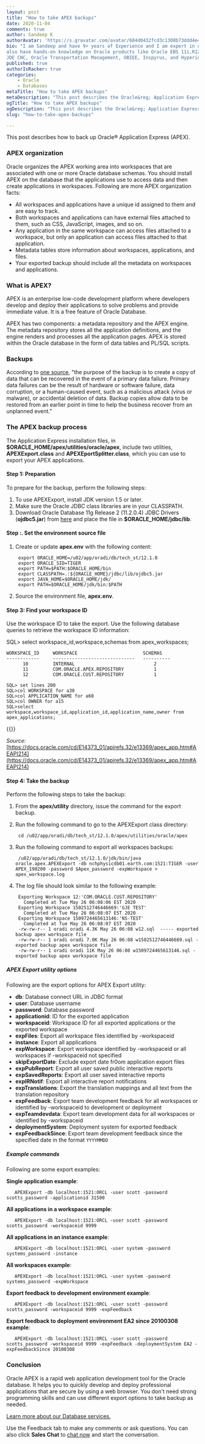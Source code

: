 ```yaml
---
layout: post
title: "How to take APEX backups"
date: 2020-11-04
comments: true
author: Sandeep K
authorAvatar: 'https://s.gravatar.com/avatar/684d0432fcd3c1308b73ddd4e4c997f6'
bio: "I am Sandeep and have 9+ years of Experience and I am expert in oracle apps dba. I
also have hands-on knowledge on Oracle products like Oracle EBS 11i,R12 and R12.2, Demantra,
JDE CNC, Oracle Transportation Management, OBIEE, Inspyrus, and Hyperion."
published: true
authorIsRacker: true
categories:
    - Oracle
    - Databases
metaTitle: "How to take APEX backups"
metaDescription: "This post describes the Oracle&reg; Application Express (APEX) backup process."
ogTitle: "How to take APEX backups"
ogDescription: "This post describes the Oracle&reg; Application Express (APEX) backup process."
slug: "how-to-take-apex-backups"

---
```


This post describes how to back up Oracle&reg; Application Express (APEX). 

<!--more-->

### APEX organization

Oracle organizes the APEX working area into workspaces that are associated with one or more
Oracle database schemas. You should install APEX on the database that the applications use
to access data and then create applications in workspaces. Following are more APEX
organization facts:

- All workspaces and applications have a unique id assigned to them and are easy to track. 
- Both workspaces and applications can have external files attached to them, such as CSS,
  JavaScript, images, and so on. 
- Any application in the same workspace can access files attached to a workspace, but only
  an application can access files attached to that application. 
- Metadata tables store information about workspaces, applications, and files.
- Your exported backup should include all the metadata on workspaces and applications.

### What is APEX?

APEX is an enterprise low-code development platform where developers develop and deploy
their applications to solve problems and provide immediate value. It is a free feature of
Oracle Database.

APEX has two components: a metadata repository and the APEX engine. The metadata repository
stores all the application definitions, and the engine renders and processes all the
application pages. APEX is stored within the Oracle database in the form of data tables and
PL/SQL scripts.
 
### Backups
 
According to [one source](https://www.netapp.com/data-protection/backup-recovery/what-is-backup-recovery/),
"the purpose of the backup is to create a copy of data that can be recovered in the event
of a primary data failure. Primary data failures can be the result of hardware or software
failure, data corruption, or a human-caused event, such as a malicious attack (virus or
malware), or accidental deletion of data. Backup copies allow data to be restored from an
earlier point in time to help the business recover from an unplanned event."
 
### The APEX backup process
 
The Application Express installation files, in **$ORACLE_HOME/apex/utilities/oracle/apex**,
include two utilities, **APEXExport.class** and **APEXEportSplitter.class**, which you can
use to export your APEX applications.
 
#### Step 1: Preparation

To prepare for the backup, perform the following steps:

1. To use APEXExport, install JDK version 1.5 or later. 
2. Make sure the Oracle JDBC class libraries are in your CLASSPATH.
3. Download Oracle Database 11g Release 2 (11.2.0.4) JDBC Drivers (**ojdbc5.jar**)
   from [here](https://www.oracle.com/database/technologies/jdbcdriver-ucp-downloads.html)
   and place the file in **$ORACLE_HOME/jdbc/lib**.
 
#### Step :. Set the environment source file
 
1. Create or update **apex.env** with the following content:
 
        export ORACLE_HOME=/u02/app/oradi/db/tech_st/12.1.0
        export ORACLE_SID=TIGER
        export PATH=$PATH:$ORACLE_HOME/bin
        export CLASSPATH=.:${ORACLE_HOME}/jdbc/lib/ojdbc5.jar
        export JAVA_HOME=$ORACLE_HOME/jdk/
        export PATH=$ORACLE_HOME/jdk/bin:$PATH
 
2. Source the environment file, **apex.env**.
 
#### Step 3: Find your workspace ID

Use the workspace ID to take the export. Use the following database queries to retrieve
the workspace ID information:
 
SQL> select workspace_id,workspace,schemas from apex_workspaces;
 
    WORKSPACE_ID     WORKSPACE                        SCHEMAS
    ------------     ------------------------------   ----------
          10         INTERNAL                             2
          11         COM.ORACLE.APEX.REPOSITORY           1
          12         COM.ORACLE.CUST.REPOSITORY           1
 
    SQL> set lines 200
    SQL>col WORKSPACE for a30
    SQL>col APPLICATION_NAME for a60
    SQL>col OWNER for a15
    SQL>select workspace,workspace_id,application_id,application_name,owner from apex_applications;
 
{{<img src="Picture1.png" title="" alt="">}}
 
*Source:* [https://docs.oracle.com/cd/E14373_01/apirefs.32/e13369/apex_app.htm#AEAPI214](https://docs.oracle.com/cd/E14373_01/apirefs.32/e13369/apex_app.htm#AEAPI214)

 
#### Step 4: Take the backup

Perform the following steps to take the backup:

1. From the **apex/utility** directory, issue the command for the export backup.
 
2. Run the following command to go to the APEXExport class directory:
 
        cd /u02/app/oradi/db/tech_st/12.1.0/apex/utilities/oracle/apex
 
3. Run the following command to export all workspaces backups:
 
        /u02/app/oradi/db/tech_st/12.1.0/jdk/bin/java oracle.apex.APEXExport -db nchphysicdb01.earth.com:1521:TIGER -user APEX_190200 -password $Apex_password -expWorkspace > apex_workspace.log
 
4. The log file should look similar to the following example:
 
        Exporting Workspace 12:'COM.ORACLE.CUST.REPOSITORY'
          Completed at Tue May 26 06:08:06 EST 2020
        Exporting Workspace 1502512746446669:'GJE TEST'
          Completed at Tue May 26 06:08:07 EST 2020
        Exporting Workspace 1509724465613146:'NS-TEST'
          Completed at Tue May 26 06:08:07 EST 2020
        -rw-rw-r-- 1 oradi oradi 4.3K May 26 06:08 w12.sql  ----- exported backup apex workspace file
        -rw-rw-r-- 1 oradi oradi 7.0K May 26 06:08 w1502512746446669.sql - exported backup apex workspace file
        -rw-rw-r-- 1 oradi oradi 11K May 26 06:08 w1509724465613146.sql - exported backup apex workspace file
 
##### APEX Export utility options
 
Following are the export options for APEX Export utility:
  
- **db**: Database connect URL in JDBC format
- **user**: Database username
- **password**: Database password
- **applicationid**: ID for the exported application
- **workspaceid**: Workspace ID for all  exported applications or the exported workspace
- **expFiles**: Export all workspace files identified by -workspaceid
- **instance**: Export all applications
- **expWorkspace**: Export workspace identified by -workspaceid or all workspaces if -workspaceid not specified
- **skipExportDate**: Exclude export date fr0om application export files
- **expPubReport**: Export all user saved public interactive reports
- **expSavedReports**: Export all user saved interactive reports
- **expIRNotif**: Export all interactive report notifications
- **expTranslations**: Export the translation mappings and all text from the translation repository
- **expFeedback**: Export team development feedback for all workspaces or identified by -workspaceid to development or deployment
- **expTeamdevdata**: Export team development data for all workspaces or identified by -workspaceid
- **deploymentSystem**: Deployment system for exported feedback
- **expFeedbackSince**: Export team development feedback since the specified date in the format `YYYYMMDD`
 
##### Example commands

Following are some export examples:

**Single application example**:

       APEXExport -db localhost:1521:ORCL -user scott -password scotts_password -applicationid 31500
 
**All applications in a workspace example**:

       APEXExport -db localhost:1521:ORCL -user scott -password scotts_password -workspaceid 9999
 
**All applications in an instance example**:

       APEXExport -db localhost:1521:ORCL -user system -password systems_password -instance
 
**All workspaces example**:

       APEXExport -db localhost:1521:ORCL -user system -password systems_password -expWorkspace
 
**Export feedback to development environment example**:

       APEXExport -db localhost:1521:ORCL -user scott -password scotts_password -workspaceid 9999 -expFeedback
 
**Export feedback to deployment environment EA2 since 20100308 example**:

       APEXExport -db localhost:1521:ORCL -user scott -password scotts_password -workspaceid 9999 -expFeedback -deploymentSystem EA2 -expFeedbackSince 20100308

### Conclusion
 
Oracle APEX is a rapid web application development tool for the Oracle database. It helps
you to quickly develop and deploy professional applications that are secure by using a web
browser. You don't need strong programming skills and can use different export options to
take backup as needed.  


<a class="cta red" id="cta" href="https://www.rackspace.com/data/dba-services">Learn more about our Database services.</a>

Use the Feedback tab to make any comments or ask questions. You can also click
**Sales Chat** to [chat now](https://www.rackspace.com/) and start the conversation.
